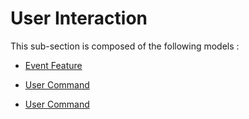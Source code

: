 # User Interaction

This sub-section is composed of the following models :

* [Event Feature](references#UserInteractionEventLayer)

* [User Command](references#UserInteractionUserCommand)

* [User Command](references#UserInteractionUserControlArchitecture)

